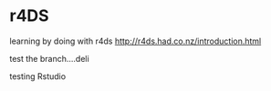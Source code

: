 # r4DS
learning by doing with r4ds
http://r4ds.had.co.nz/introduction.html

test the branch....deli

testing Rstudio